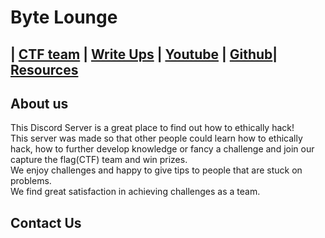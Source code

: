 # Byte Lounge

## | [CTF team](https://ctftime.org/team/126632) | [Write  Ups](Writeups.md) | [Youtube](https://www.youtube.com/channel/UCipF4_3RwcWeWVbWF1O9f6A) | [Github](https://github.com/Byte-Lounge)| [Resources](Resources.md)

## About us

This Discord Server is a great place to find out how to ethically hack!  
This server was made so that other people could learn how to ethically hack, how to further develop knowledge or fancy a challenge and join our capture the flag(CTF) team and win prizes.  
We enjoy challenges and happy to give tips to people that are stuck on problems.  
We find great satisfaction in achieving challenges as a team.  

## Contact Us


